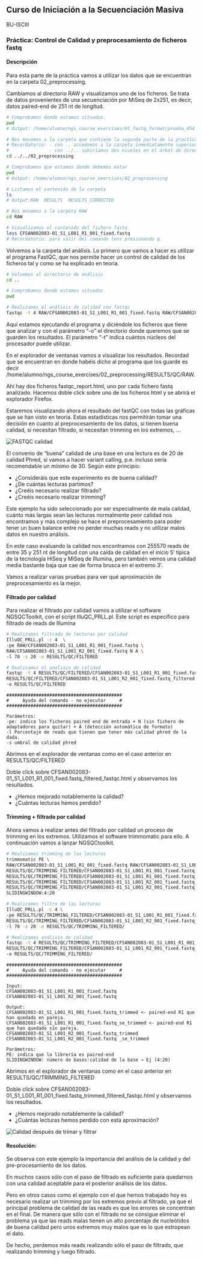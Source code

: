 ## Curso de Iniciación a la Secuenciación Masiva
BU-ISCIII

### Práctica: Control de Calidad y preprocesamiento de ficheros fastq

#### Descripción
Para esta parte de la práctica vamos a utilizar los datos que se encuentran en la carpeta 02_preprocessing.

Cambiamos al directorio RAW y visualizamos uno de los ficheros. Se trata de datos provenientes de una secuenciación por MiSeq de 2x251, es decir, datos paired-end de 251 nt de longitud.

```bash
# Comprobamos donde estamos situados.
pwd
# Output: /home/alumno/ngs_course_exercises/01_fastq_format/prueba_454

# Nos movemos a la carpeta que contiene la segunda parte de la practica
# Recordatorio: - con .. accedemos a la carpeta inmediatamente superior a la que nos encontramos.
#               - con ../.. subiríamos dos niveles en el árbol de directorios.
cd ../../02_preprocessing

# Comprobamos que estamos donde debemos estar
pwd
# Output: /home/alumno/ngs_course_exercises/02_preprocessing

# Listamos el contenido de la carpeta
ls
# Output:RAW  RESULTS  RESULTS_CORRECTED

# Nos movemos a la carpeta RAW
cd RAW

# Visualizamos el contenido del fichero fastq
less CFSAN002083-01_S1_L001_R1_001_fixed.fastq
# Recordatorio: para salir del comando less presionando q
```

Volvemos a la carpeta del análisis. Lo primero que vamos a hacer es utilizar el programa FastQC, que nos permite hacer un control de calidad de los ficheros tal y como se ha explicado en teoría.

```bash
# Volvemos al directorio de análisis
cd ..

# Comprobamos donde estamos situados
pwd

# Realizamos el análisis de calidad con fastqc
fastqc -t 4 RAW/CFSAN002083-01_S1_L001_R1_001_fixed.fastq RAW/CFSAN002083-01_S1_L001_R2_001_fixed.fastq -o RESULTS/QC/RAW
```

Aquí estamos ejecutando el programa y diciéndole los ficheros que tiene que analizar y con el parámetro “-o” el directorio donde queremos que se guarden los resultados. El parámetro “-t” indica cuántos núcleos del procesador puede utilizar.

En el explorador de ventanas vamos a visualizar los resultados. Recordad que se encuentran en donde habéis dicho al programa que los guarde es decir /home/alumno/ngs_course_exercises/02_preprocessing/RESULTS/QC/RAW.

Ahí hay dos ficheros fastqc_report.html, uno por cada fichero fastq analizado. Hacemos doble click sobre uno de los ficheros html y se abrirá el explorador Firefox.

Estaremos visualizando ahora el resultado del fastQC con todas las gráficas que se han visto en teoría. Estas estadísticas nos permitirán tomar una decisión en cuanto al preprocesamiento de los datos, si tienen buena calidad, si necesitan filtrado, si necesitan trimming en los extremos, ...

![FASTQC calidad](img/quality.png)

El convenio de “buena” calidad de una base en una lectura es de 20 de calidad Phred, si vamos a hacer variant calling, p.e. incluso sería recomendable un mínimo de 30. Según este principio:

* ¿Consideráis que este experimento es de buena calidad?
* ¿De cuántas lecturas partimos?
* ¿Creéis necesario realizar filtrado?
* ¿Creéis necesario realizar trimming?

Este ejemplo ha sido seleccionado por ser especialmente de mala calidad, cuánto más largas sean las lecturas normalmente peor calidad nos encontramos y más complejo se hace el preprocesamiento para poder tener un buen balance entre no perder muchas reads y no utilizar malos datos en nuestro análisis.

En este caso evaluando la calidad nos encontramos con 255570 reads de entre 35 y 251 nt de longitud con una caída de calidad en el inicio 5’ típica de la tecnología HiSeq y MiSeq de Illumina, pero también vemos una calidad media bastante baja que cae de forma brusca en el extremo 3’.

Vamos a realizar varias pruebas para ver qué aproximación de preprocesamiento es la mejor.

#### Filtrado por calidad

Para realizar el filtrado por calidad vamos a utilizar el software NGSQCToolkit, con el script IlluQC_PRLL.pl. Este script es específico para filtrado de reads de Illumina

```bash
# Realizamos filtrado de lecturas por calidad
IlluQC_PRLL.pl -c 4  \
-pe RAW/CFSAN002083-01_S1_L001_R1_001_fixed.fastq \
RAW/CFSAN002083-01_S1_L001_R2_001_fixed.fastq N A \
-l 70 -s 20 -o RESULTS/QC/FILTERED

# Realizamos el anaĺisis de calidad
fastqc -t 4 RESULTS/QC/FILTERED/CFSAN002083-01_S1_L001_R1_001_fixed.fastq_filtered \
RESULTS/QC/FILTERED/CFSAN002083-01_S1_L001_R2_001_fixed.fastq_filtered \
-o RESULTS/QC/FILTERED
```

```
###########################################
#     Ayuda del comando - no ejecutar     #
###########################################

Parámetros:
-pe: indica los ficheros paired end de entrada + N (sin fichero de adaptadores para quitar) + A (detección automática de formato)
-l Porcentaje de reads que tienen que tener más calidad phred de la dada.
-s umbral de calidad phred
```

Abrimos en el explorador de ventanas como en el caso anterior en RESULTS/QC/FILTERED

Doble click sobre CFSAN002083-01_S1_L001_R1_001_fixed.fastq_filtered_fastqc.html y observamos los resultados.
* ¿Hemos mejorado notablemente la calidad?
* ¿Cuántas lecturas hemos perdido?

#### Trimming + filtrado por calidad

Ahora vamos a realizar antes del filtrado por calidad un proceso de trimming en los extremos. Utilizamos el software trimmomatic para ello. A continuación vamos a lanzar NGSQCtoolkit.

```bash
# Realizamos trimming de las lecturas
trimmomatic PE \
RAW/CFSAN002083-01_S1_L001_R1_001_fixed.fastq RAW/CFSAN002083-01_S1_L001_R2_001_fixed.fastq \
RESULTS/QC/TRIMMING_FILTERED/CFSAN002083-01_S1_L001_R1_001_fixed.fastq_trimmed \
RESULTS/QC/TRIMMING_FILTERED/CFSAN002083-01_S1_L001_R1_001_fixed.fastq_se_trimmed \
RESULTS/QC/TRIMMING_FILTERED/CFSAN002083-01_S1_L001_R2_001_fixed.fastq_trimmed \
RESULTS/QC/TRIMMING_FILTERED/CFSAN002083-01_S1_L001_R2_001_fixed.fastq_se_trimmed \
SLIDINGWINDOW:4:20

# Realizamos filtro de las lecturas
IlluQC_PRLL.pl -c 4 \
-pe RESULTS/QC/TRIMMING_FILTERED/CFSAN002083-01_S1_L001_R1_001_fixed.fastq_trimmed \
RESULTS/QC/TRIMMING_FILTERED/CFSAN002083-01_S1_L001_R2_001_fixed.fastq_trimmed N A \
-l 70 -s 20 -o RESULTS/QC/TRIMMING_FILTERED/

# Realizamos análisis de calidad
fastqc -t 4 RESULTS/QC/TRIMMING_FILTERED/CFSAN002083-01_S1_L001_R1_001_fixed.fastq_trimmed_filtered \
RESULTS/QC/TRIMMING_FILTERED/CFSAN002083-01_S1_L001_R2_001_fixed.fastq_trimmed_filtered \
-o RESULTS/QC/TRIMMING_FILTERED/
```

```
###########################################
#     Ayuda del comando - no ejecutar     #
###########################################

Input:
CFSAN002083-01_S1_L001_R1_001_fixed.fastq
CFSAN002083-01_S1_L001_R2_001_fixed.fastq

Output:
CFSAN002083-01_S1_L001_R1_001_fixed.fastq_trimmed <- paired-end R1 que han quedado en pareja.
CFSAN002083-01_S1_L001_R1_001_fixed.fastq_se_trimmed <- paired-end R1 que han quedado sin pareja.
CFSAN002083-01_S1_L001_R2_001_fixed.fastq_trimmed
CFSAN002083-01_S1_L001_R2_001_fixed.fastq _se_trimmed

Parámetros:
PE: indica que la librería es paired-end
SLIDINGWINDOW: número de bases:calidad de la base → Ej (4:20)
```

Abrimos en el explorador de ventanas como en el caso anterior en  RESULTS/QC/TRIMMING_FILTERED

Doble click sobre CFSAN002083-01_S1_L001_R1_001_fixed.fastq_trimmed_filtered_fastqc.html y observamos los resultados.
* ¿Hemos mejorado notablemente la calidad?
* ¿Cuántas lecturas hemos perdido con esta aproximación?

![Calidad después de trimar y filtrar](img/quality_postprocessing.png)

#### Resolución:

Se observa con este ejemplo la importancia del análisis de la calidad y del pre-procesamiento de los datos.

En muchos casos sólo con el paso de filtrado es suficiente para quedarnos con una calidad aceptable para el posterior análisis de los datos.

Pero en otros casos como el ejemplo con el que hemos trabajado hoy es necesario realizar un trimming por los extremos previo al filtrado, ya que el principal problema de calidad de las reads es que los errores se concentran en el final. De manera que sólo con el filtrado no se consigue eliminar el problema ya que las reads malas tienen un alto porcentaje de nucleótidos de buena calidad pero unos extremos muy malos que es lo que estropean el dato.

De hecho, perdemos más reads realizando sólo el paso de filtrado, que realizando trimming y luego filtrado.
